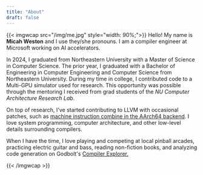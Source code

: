 ```yaml
---
title: "About"
draft: false
---
```


{{< imgwcap src="/img/me.jpg" style="width: 90%;">}}
Hello! My name is **Micah Weston** and I use they/she pronouns. I am a compiler engineer at Microsoft working on AI
accelerators.

In 2024, I graduated from Northeastern University with a Master of Science in Computer Science. The prior year, I
graduated with a Bachelor of Engineering in Computer Engineering and Computer Science from Northeastern University.
During my time in college, I contributed code to a Multi-GPU simulator used for research. This opportunity was
possible through the mentoring I received from grad students of the _NU Computer Architecture Research Lab_.

On top of research, I've started contributing to LLVM with occasional patches, such
as [machine instruction combine in the AArch64 backend](https://reviews.llvm.org/D117429 "LLVM Patch Review"). I love
system programming, computer architecture, and other low-level details surrounding compilers.

When I have the time, I love playing and competing at local pinball arcades, practicing electric guitar and bass,
reading non-fiction books, and analyzing code generation on Godbolt\'s [Compiler Explorer.](https://godbolt.org/ "Compiler Explorer")

{{< /imgwcap >}}
